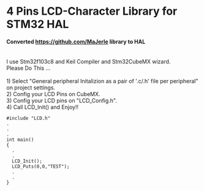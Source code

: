 # 4 Pins LCD-Character Library for STM32 HAL
#### Converted https://github.com/MaJerle library to HAL
<br />
 I use Stm32f103c8 and Keil Compiler and Stm32CubeMX wizard.
<br />
Please Do This ...
<br />
<br />
1)  Select "General peripheral Initalizion as a pair of '.c/.h' file per peripheral" on project settings.
<br />
2) Config your LCD Pins on CubeMX.
<br />
3) Config your LCD pins on "LCD_Config.h".
<br />
4) Call LCD_Init() and Enjoy!!

```
#include "LCD.h"
.
.
.
int main()
{
  .
  .
  LCD_Init(); 
  LCD_Puts(0,0,"TEST");
  .
  .
}
```
